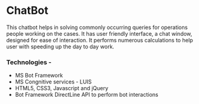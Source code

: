 # ChatBot

This chatbot helps in solving commonly occurring queries for operations people working on the cases. It has user friendly interface, 
a chat window, designed for ease of interaction. It performs numerous calculations to help user with speeding up the day to day work.

### Technologies -
* MS Bot Framework
* MS Congnitive services - LUIS
* HTML5, CSS3, Javascript and jQuery
* Bot Framework DirectLine API to perform bot interactions

